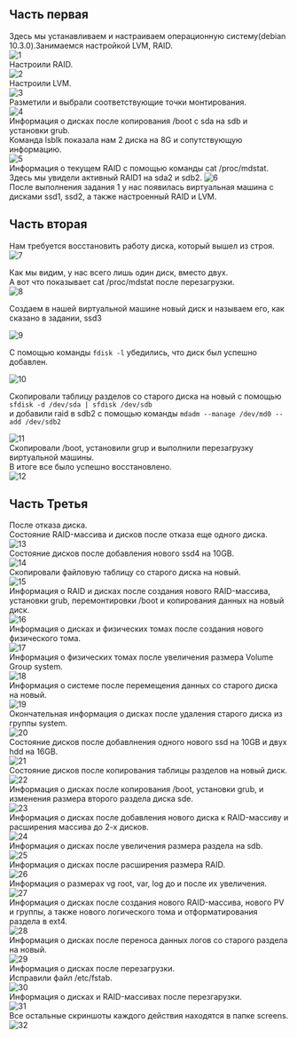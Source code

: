 ## Часть первая  
Здесь мы устанавливаем и настраиваем операционную систему(debian 10.3.0).Занимаемся настройкой LVM, RAID.  
![1](https://raw.githubusercontent.com/stobox07/labs-OS/master/%D0%9B%D0%B0%D0%B1%D0%BE%D1%80%D0%B0%D1%82%D0%BE%D1%80%D0%BD%D0%B0%D1%8F%20%D1%80%D0%B0%D0%B1%D0%BE%D1%82%D0%B0%202/%D0%A1%D0%BA%D1%80%D0%B8%D0%BD%D1%8B/1.png "1")  
Настроили RAID.  
![2](https://raw.githubusercontent.com/stobox07/labs-OS/master/%D0%9B%D0%B0%D0%B1%D0%BE%D1%80%D0%B0%D1%82%D0%BE%D1%80%D0%BD%D0%B0%D1%8F%20%D1%80%D0%B0%D0%B1%D0%BE%D1%82%D0%B0%202/%D0%A1%D0%BA%D1%80%D0%B8%D0%BD%D1%8B/2.PNG "2")  
Настроили LVM.  
![3](https://raw.githubusercontent.com/stobox07/labs-OS/master/%D0%9B%D0%B0%D0%B1%D0%BE%D1%80%D0%B0%D1%82%D0%BE%D1%80%D0%BD%D0%B0%D1%8F%20%D1%80%D0%B0%D0%B1%D0%BE%D1%82%D0%B0%202/%D0%A1%D0%BA%D1%80%D0%B8%D0%BD%D1%8B/3.PNG "3")  
Разметили и выбрали соответствующие точки монтирования.  
![4](https://raw.githubusercontent.com/stobox07/labs-OS/master/%D0%9B%D0%B0%D0%B1%D0%BE%D1%80%D0%B0%D1%82%D0%BE%D1%80%D0%BD%D0%B0%D1%8F%20%D1%80%D0%B0%D0%B1%D0%BE%D1%82%D0%B0%202/%D0%A1%D0%BA%D1%80%D0%B8%D0%BD%D1%8B/4.PNG "4")  
Информация о дисках после копирования /boot с sda на sdb и установки grub.  
Команда lsblk показала нам 2 диска на 8G и сопутствующую информацию.  
![5](https://raw.githubusercontent.com/stobox07/labs-OS/master/%D0%9B%D0%B0%D0%B1%D0%BE%D1%80%D0%B0%D1%82%D0%BE%D1%80%D0%BD%D0%B0%D1%8F%20%D1%80%D0%B0%D0%B1%D0%BE%D1%82%D0%B0%202/%D0%A1%D0%BA%D1%80%D0%B8%D0%BD%D1%8B/5.PNG "5")  
Информация о текущем RAID с помощью команды cat /proc/mdstat. Здесь мы увидели активный RAID1 на sda2 и sdb2.
![6](https://raw.githubusercontent.com/stobox07/labs-OS/master/%D0%9B%D0%B0%D0%B1%D0%BE%D1%80%D0%B0%D1%82%D0%BE%D1%80%D0%BD%D0%B0%D1%8F%20%D1%80%D0%B0%D0%B1%D0%BE%D1%82%D0%B0%202/%D0%A1%D0%BA%D1%80%D0%B8%D0%BD%D1%8B/6.PNG "6")  
После выполнения задания 1 у нас появилась виртуальная машина с дисками ssd1, ssd2, а также настроенный RAID и LVM.  
  
## Часть вторая  
Нам требуется восстановить работу диска, который вышел из строя.  
![7](https://raw.githubusercontent.com/stobox07/labs-OS/master/%D0%9B%D0%B0%D0%B1%D0%BE%D1%80%D0%B0%D1%82%D0%BE%D1%80%D0%BD%D0%B0%D1%8F%20%D1%80%D0%B0%D0%B1%D0%BE%D1%82%D0%B0%202/%D0%A1%D0%BA%D1%80%D0%B8%D0%BD%D1%8B/10.PNG "lsbk")  

Как мы видим, у нас всего лишь один диск, вместо двух.  
А вот что показывает cat /proc/mdstat после перезагрузки.  
![8](https://raw.githubusercontent.com/stobox07/labs-OS/master/%D0%9B%D0%B0%D0%B1%D0%BE%D1%80%D0%B0%D1%82%D0%BE%D1%80%D0%BD%D0%B0%D1%8F%20%D1%80%D0%B0%D0%B1%D0%BE%D1%82%D0%B0%202/%D0%A1%D0%BA%D1%80%D0%B8%D0%BD%D1%8B/12.PNG "raid info")  
  
Создаем в нашей виртуальной машине новый диск и называем его, как сказано в задании, ssd3 <br>
  
![9](https://raw.githubusercontent.com/stobox07/labs-OS/master/%D0%9B%D0%B0%D0%B1%D0%BE%D1%80%D0%B0%D1%82%D0%BE%D1%80%D0%BD%D0%B0%D1%8F%20%D1%80%D0%B0%D0%B1%D0%BE%D1%82%D0%B0%202/%D0%A1%D0%BA%D1%80%D0%B8%D0%BD%D1%8B/13.PNG "VM")  
  
С помощью команды ``fdisk -l`` убедились, что диск был успешно добавлен.  

![10](https://raw.githubusercontent.com/stobox07/labs-OS/master/%D0%9B%D0%B0%D0%B1%D0%BE%D1%80%D0%B0%D1%82%D0%BE%D1%80%D0%BD%D0%B0%D1%8F%20%D1%80%D0%B0%D0%B1%D0%BE%D1%82%D0%B0%202/%D0%A1%D0%BA%D1%80%D0%B8%D0%BD%D1%8B/14.PNG "fdisk")  
  
Cкопировали таблицу разделов со старого диска на новый с помощью ``sfdisk -d /dev/sda | sfdisk /dev/sdb``  
и добавили raid в sdb2 c помощью команды ``mdadm --manage /dev/md0 --add /dev/sdb2``  

![11](https://raw.githubusercontent.com/stobox07/labs-OS/master/%D0%9B%D0%B0%D0%B1%D0%BE%D1%80%D0%B0%D1%82%D0%BE%D1%80%D0%BD%D0%B0%D1%8F%20%D1%80%D0%B0%D0%B1%D0%BE%D1%82%D0%B0%202/%D0%A1%D0%BA%D1%80%D0%B8%D0%BD%D1%8B/15.PNG "copy table")  
Скопировали /boot, установили grup и выполнили перезагрузку виртуальной машины.  
В итоге все было успешно восстановлено.  
![12](https://raw.githubusercontent.com/stobox07/labs-OS/master/%D0%9B%D0%B0%D0%B1%D0%BE%D1%80%D0%B0%D1%82%D0%BE%D1%80%D0%BD%D0%B0%D1%8F%20%D1%80%D0%B0%D0%B1%D0%BE%D1%82%D0%B0%202/%D0%A1%D0%BA%D1%80%D0%B8%D0%BD%D1%8B/17.PNG "finish task 2")  

## Часть Третья  
После отказа диска.  
Состояние RAID-массива и дисков после отказа еще одного диска.  
![13](https://raw.githubusercontent.com/stobox07/labs-OS/master/%D0%9B%D0%B0%D0%B1%D0%BE%D1%80%D0%B0%D1%82%D0%BE%D1%80%D0%BD%D0%B0%D1%8F%20%D1%80%D0%B0%D0%B1%D0%BE%D1%82%D0%B0%202/%D0%A1%D0%BA%D1%80%D0%B8%D0%BD%D1%8B/17.png)  	
Состояние дисков после добавления нового ssd4 на 10GB.  
 ![14](https://raw.githubusercontent.com/stobox07/labs-OS/master/%D0%9B%D0%B0%D0%B1%D0%BE%D1%80%D0%B0%D1%82%D0%BE%D1%80%D0%BD%D0%B0%D1%8F%20%D1%80%D0%B0%D0%B1%D0%BE%D1%82%D0%B0%202/%D0%A1%D0%BA%D1%80%D0%B8%D0%BD%D1%8B/20.png)  
Скопировали файловую таблицу со старого диска на новый.  
 ![15](https://raw.githubusercontent.com/stobox07/labs-OS/master/%D0%9B%D0%B0%D0%B1%D0%BE%D1%80%D0%B0%D1%82%D0%BE%D1%80%D0%BD%D0%B0%D1%8F%20%D1%80%D0%B0%D0%B1%D0%BE%D1%82%D0%B0%202/%D0%A1%D0%BA%D1%80%D0%B8%D0%BD%D1%8B/22.png)  
Информация о RAID и дисках после создания нового RAID-массива, установки grub, перемонтировки /boot и копирования данных на новый диск.  
![16](https://raw.githubusercontent.com/stobox07/labs-OS/master/%D0%9B%D0%B0%D0%B1%D0%BE%D1%80%D0%B0%D1%82%D0%BE%D1%80%D0%BD%D0%B0%D1%8F%20%D1%80%D0%B0%D0%B1%D0%BE%D1%82%D0%B0%202/%D0%A1%D0%BA%D1%80%D0%B8%D0%BD%D1%8B/27.png)  
Информация о дисках и физических томах после создания нового физического тома.  
![17](https://raw.githubusercontent.com/stobox07/labs-OS/master/%D0%9B%D0%B0%D0%B1%D0%BE%D1%80%D0%B0%D1%82%D0%BE%D1%80%D0%BD%D0%B0%D1%8F%20%D1%80%D0%B0%D0%B1%D0%BE%D1%82%D0%B0%202/%D0%A1%D0%BA%D1%80%D0%B8%D0%BD%D1%8B/28.png)  
Информация о физических томах после увеличения размера Volume Group system.  
 ![18](https://raw.githubusercontent.com/stobox07/labs-OS/master/%D0%9B%D0%B0%D0%B1%D0%BE%D1%80%D0%B0%D1%82%D0%BE%D1%80%D0%BD%D0%B0%D1%8F%20%D1%80%D0%B0%D0%B1%D0%BE%D1%82%D0%B0%202/%D0%A1%D0%BA%D1%80%D0%B8%D0%BD%D1%8B/29.png)  
Информация о системе после перемещения данных со старого диска на новый.  
 ![19](https://raw.githubusercontent.com/stobox07/labs-OS/master/%D0%9B%D0%B0%D0%B1%D0%BE%D1%80%D0%B0%D1%82%D0%BE%D1%80%D0%BD%D0%B0%D1%8F%20%D1%80%D0%B0%D0%B1%D0%BE%D1%82%D0%B0%202/%D0%A1%D0%BA%D1%80%D0%B8%D0%BD%D1%8B/32.png)  
Окончательная информация о дисках после удаления старого диска из группы system.  
![20](https://raw.githubusercontent.com/stobox07/labs-OS/master/%D0%9B%D0%B0%D0%B1%D0%BE%D1%80%D0%B0%D1%82%D0%BE%D1%80%D0%BD%D0%B0%D1%8F%20%D1%80%D0%B0%D0%B1%D0%BE%D1%82%D0%B0%202/%D0%A1%D0%BA%D1%80%D0%B8%D0%BD%D1%8B/32.png)  
Состояние дисков после добавлнения одного нового ssd на 10GB и двух hdd на 16GB.  
![21](https://raw.githubusercontent.com/stobox07/labs-OS/master/%D0%9B%D0%B0%D0%B1%D0%BE%D1%80%D0%B0%D1%82%D0%BE%D1%80%D0%BD%D0%B0%D1%8F%20%D1%80%D0%B0%D0%B1%D0%BE%D1%82%D0%B0%202/%D0%A1%D0%BA%D1%80%D0%B8%D0%BD%D1%8B/35.png)  
Состояние дисков после копирования таблицы разделов на новый диск.  
 ![22](https://raw.githubusercontent.com/stobox07/labs-OS/master/%D0%9B%D0%B0%D0%B1%D0%BE%D1%80%D0%B0%D1%82%D0%BE%D1%80%D0%BD%D0%B0%D1%8F%20%D1%80%D0%B0%D0%B1%D0%BE%D1%82%D0%B0%202/%D0%A1%D0%BA%D1%80%D0%B8%D0%BD%D1%8B/37.png)    
Информация о дисках после копирования /boot, установки grub, и изменения размера второго раздела диска sde.  
![23](https://raw.githubusercontent.com/stobox07/labs-OS/master/%D0%9B%D0%B0%D0%B1%D0%BE%D1%80%D0%B0%D1%82%D0%BE%D1%80%D0%BD%D0%B0%D1%8F%20%D1%80%D0%B0%D0%B1%D0%BE%D1%82%D0%B0%202/%D0%A1%D0%BA%D1%80%D0%B8%D0%BD%D1%8B/40.png)  
Информация о дисках после добавления нового диска к RAID-массиву и расширения массива до 2-х дисков.  
![24](https://raw.githubusercontent.com/stobox07/labs-OS/master/%D0%9B%D0%B0%D0%B1%D0%BE%D1%80%D0%B0%D1%82%D0%BE%D1%80%D0%BD%D0%B0%D1%8F%20%D1%80%D0%B0%D0%B1%D0%BE%D1%82%D0%B0%202/%D0%A1%D0%BA%D1%80%D0%B8%D0%BD%D1%8B/41.png)  
Информация о дисках после увеличения размера раздела на sdb.  
![25](https://raw.githubusercontent.com/stobox07/labs-OS/master/%D0%9B%D0%B0%D0%B1%D0%BE%D1%80%D0%B0%D1%82%D0%BE%D1%80%D0%BD%D0%B0%D1%8F%20%D1%80%D0%B0%D0%B1%D0%BE%D1%82%D0%B0%202/%D0%A1%D0%BA%D1%80%D0%B8%D0%BD%D1%8B/43.png)  
Информация о дисках после расширения размера RAID.  
 ![26](https://raw.githubusercontent.com/stobox07/labs-OS/master/%D0%9B%D0%B0%D0%B1%D0%BE%D1%80%D0%B0%D1%82%D0%BE%D1%80%D0%BD%D0%B0%D1%8F%20%D1%80%D0%B0%D0%B1%D0%BE%D1%82%D0%B0%202/%D0%A1%D0%BA%D1%80%D0%B8%D0%BD%D1%8B/44.png)  
Информация о размерах vg root, var, log до и после их увеличения.  
![27](https://raw.githubusercontent.com/stobox07/labs-OS/master/%D0%9B%D0%B0%D0%B1%D0%BE%D1%80%D0%B0%D1%82%D0%BE%D1%80%D0%BD%D0%B0%D1%8F%20%D1%80%D0%B0%D0%B1%D0%BE%D1%82%D0%B0%202/%D0%A1%D0%BA%D1%80%D0%B8%D0%BD%D1%8B/46.png)  
Информация о дисках после создания нового RAID-массива, нового PV и группы, а также нового логического тома и отформатирования раздела в ext4.  
![28](https://raw.githubusercontent.com/stobox07/labs-OS/master/%D0%9B%D0%B0%D0%B1%D0%BE%D1%80%D0%B0%D1%82%D0%BE%D1%80%D0%BD%D0%B0%D1%8F%20%D1%80%D0%B0%D0%B1%D0%BE%D1%82%D0%B0%202/%D0%A1%D0%BA%D1%80%D0%B8%D0%BD%D1%8B/49.png)  
Информация о дисках после переноса данных логов со старого раздела на новый.  
![29](https://raw.githubusercontent.com/stobox07/labs-OS/master/%D0%9B%D0%B0%D0%B1%D0%BE%D1%80%D0%B0%D1%82%D0%BE%D1%80%D0%BD%D0%B0%D1%8F%20%D1%80%D0%B0%D0%B1%D0%BE%D1%82%D0%B0%202/%D0%A1%D0%BA%D1%80%D0%B8%D0%BD%D1%8B/54.png)  
Информация о дисках после перезагрузки.  
 Исправили файл /etc/fstab.  
 ![30](https://raw.githubusercontent.com/stobox07/labs-OS/master/%D0%9B%D0%B0%D0%B1%D0%BE%D1%80%D0%B0%D1%82%D0%BE%D1%80%D0%BD%D0%B0%D1%8F%20%D1%80%D0%B0%D0%B1%D0%BE%D1%82%D0%B0%202/%D0%A1%D0%BA%D1%80%D0%B8%D0%BD%D1%8B/55.png)  
Информация о дисках и RAID-массивах после перезгарузки.  
![31](https://raw.githubusercontent.com/stobox07/labs-OS/master/%D0%9B%D0%B0%D0%B1%D0%BE%D1%80%D0%B0%D1%82%D0%BE%D1%80%D0%BD%D0%B0%D1%8F%20%D1%80%D0%B0%D0%B1%D0%BE%D1%82%D0%B0%202/%D0%A1%D0%BA%D1%80%D0%B8%D0%BD%D1%8B/57.png)  
Все остальные скриншоты каждого действия находятся в папке screens.  
 ![32](https://raw.githubusercontent.com/stobox07/labs-OS/master/%D0%9B%D0%B0%D0%B1%D0%BE%D1%80%D0%B0%D1%82%D0%BE%D1%80%D0%BD%D0%B0%D1%8F%20%D1%80%D0%B0%D0%B1%D0%BE%D1%82%D0%B0%202/%D0%A1%D0%BA%D1%80%D0%B8%D0%BD%D1%8B/58.png)  
